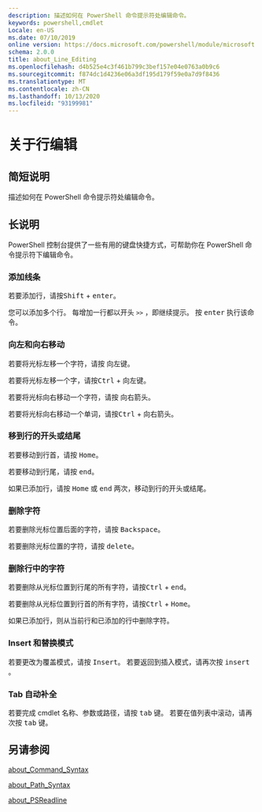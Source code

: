 ```yaml
---
description: 描述如何在 PowerShell 命令提示符处编辑命令。
keywords: powershell,cmdlet
Locale: en-US
ms.date: 07/10/2019
online version: https://docs.microsoft.com/powershell/module/microsoft.powershell.core/about/about_line_editing?view=powershell-7&WT.mc_id=ps-gethelp
schema: 2.0.0
title: about_Line_Editing
ms.openlocfilehash: d4b525e4c3f461b799c3bef157e04e0763a0b9c6
ms.sourcegitcommit: f874dc1d4236e06a3df195d179f59e0a7d9f8436
ms.translationtype: MT
ms.contentlocale: zh-CN
ms.lasthandoff: 10/13/2020
ms.locfileid: "93199981"
---
```

# <a name="about-line-editing"></a>关于行编辑

## <a name="short-description"></a>简短说明

描述如何在 PowerShell 命令提示符处编辑命令。

## <a name="long-description"></a>长说明

PowerShell 控制台提供了一些有用的键盘快捷方式，可帮助你在 PowerShell 命令提示符下编辑命令。

### <a name="add-a-line"></a>添加线条

若要添加行，请按<kbd>Shift</kbd> + <kbd>enter</kbd>。

您可以添加多个行。 每增加一行都以开头 `>>` ，即继续提示。 按 <kbd>enter</kbd> 执行该命令。

### <a name="move-left-and-right"></a>向左和向右移动

若要将光标左移一个字符，请按 <kbd>向左键</kbd>。

若要将光标左移一个字，请按<kbd>Ctrl</kbd> + <kbd>向左键</kbd>。

若要将光标向右移动一个字符，请按 <kbd>向右箭头</kbd>。

若要将光标向右移动一个单词，请按<kbd>Ctrl</kbd> + <kbd>向右箭头</kbd>。

### <a name="move-to-a-lines-beginning-or-end"></a>移到行的开头或结尾

若要移动到行首，请按 <kbd>Home</kbd>。

若要移动到行尾，请按 <kbd>end</kbd>。

如果已添加行，请按 <kbd>Home</kbd> 或 <kbd>end</kbd> 两次，移动到行的开头或结尾。

### <a name="delete-characters"></a>删除字符

若要删除光标位置后面的字符，请按 <kbd>Backspace</kbd>。

若要删除光标位置的字符，请按 <kbd>delete</kbd>。

### <a name="delete-characters-from-a-line"></a>删除行中的字符

若要删除从光标位置到行尾的所有字符，请按<kbd>Ctrl</kbd> + <kbd>end</kbd>。

若要删除从光标位置到行首的所有字符，请按<kbd>Ctrl</kbd> + <kbd>Home</kbd>。

如果已添加行，则从当前行和已添加的行中删除字符。

### <a name="insert-and-overstrike-mode"></a>Insert 和替换模式

若要更改为覆盖模式，请按 <kbd>Insert</kbd>。 若要返回到插入模式，请再次按 <kbd>insert</kbd> 。

### <a name="tab-completion"></a>Tab 自动补全

若要完成 cmdlet 名称、参数或路径，请按 <kbd>tab</kbd> 键。 若要在值列表中滚动，请再次按 <kbd>tab</kbd> 键。

## <a name="see-also"></a>另请参阅

[about_Command_Syntax](about_Command_Syntax.md)

[about_Path_Syntax](about_Path_Syntax.md)

[about_PSReadline](../../PSReadline/About/about_PSReadline.md)
